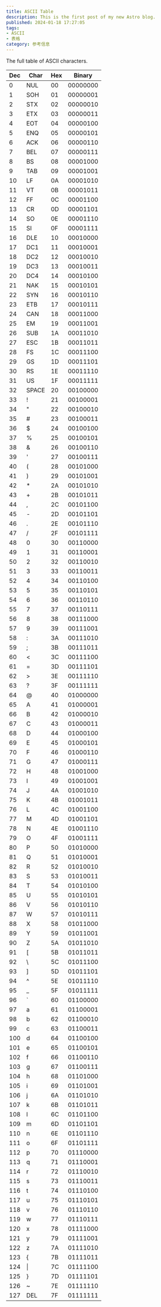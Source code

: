 ```yaml
---
title: ASCII Table
description: This is the first post of my new Astro blog.
published: 2024-01-18 17:27:05
tags:
- ASCII
- 表格
category: 参考信息
---
```


The full table of ASCII characters. 

<!--more-->

| Dec | Char  | Hex | Binary   |
| --- | ----- | --- | -------- |
| 0   | NUL   | 00  | 00000000 |
| 1   | SOH   | 01  | 00000001 |
| 2   | STX   | 02  | 00000010 |
| 3   | ETX   | 03  | 00000011 |
| 4   | EOT   | 04  | 00000100 |
| 5   | ENQ   | 05  | 00000101 |
| 6   | ACK   | 06  | 00000110 |
| 7   | BEL   | 07  | 00000111 |
| 8   | BS    | 08  | 00001000 |
| 9   | TAB   | 09  | 00001001 |
| 10  | LF    | 0A  | 00001010 |
| 11  | VT    | 0B  | 00001011 |
| 12  | FF    | 0C  | 00001100 |
| 13  | CR    | 0D  | 00001101 |
| 14  | SO    | 0E  | 00001110 |
| 15  | SI    | 0F  | 00001111 |
| 16  | DLE   | 10  | 00010000 |
| 17  | DC1   | 11  | 00010001 |
| 18  | DC2   | 12  | 00010010 |
| 19  | DC3   | 13  | 00010011 |
| 20  | DC4   | 14  | 00010100 |
| 21  | NAK   | 15  | 00010101 |
| 22  | SYN   | 16  | 00010110 |
| 23  | ETB   | 17  | 00010111 |
| 24  | CAN   | 18  | 00011000 |
| 25  | EM    | 19  | 00011001 |
| 26  | SUB   | 1A  | 00011010 |
| 27  | ESC   | 1B  | 00011011 |
| 28  | FS    | 1C  | 00011100 |
| 29  | GS    | 1D  | 00011101 |
| 30  | RS    | 1E  | 00011110 |
| 31  | US    | 1F  | 00011111 |
| 32  | SPACE | 20  | 00100000 |
| 33  | !     | 21  | 00100001 |
| 34  | "     | 22  | 00100010 |
| 35  | #     | 23  | 00100011 |
| 36  | $     | 24  | 00100100 |
| 37  | %     | 25  | 00100101 |
| 38  | &     | 26  | 00100110 |
| 39  | '     | 27  | 00100111 |
| 40  | (     | 28  | 00101000 |
| 41  | )     | 29  | 00101001 |
| 42  | *     | 2A  | 00101010 |
| 43  | +     | 2B  | 00101011 |
| 44  | ,     | 2C  | 00101100 |
| 45  | -     | 2D  | 00101101 |
| 46  | .     | 2E  | 00101110 |
| 47  | /     | 2F  | 00101111 |
| 48  | 0     | 30  | 00110000 |
| 49  | 1     | 31  | 00110001 |
| 50  | 2     | 32  | 00110010 |
| 51  | 3     | 33  | 00110011 |
| 52  | 4     | 34  | 00110100 |
| 53  | 5     | 35  | 00110101 |
| 54  | 6     | 36  | 00110110 |
| 55  | 7     | 37  | 00110111 |
| 56  | 8     | 38  | 00111000 |
| 57  | 9     | 39  | 00111001 |
| 58  | :     | 3A  | 00111010 |
| 59  | ;     | 3B  | 00111011 |
| 60  | <     | 3C  | 00111100 |
| 61  | =     | 3D  | 00111101 |
| 62  | >     | 3E  | 00111110 |
| 63  | ?     | 3F  | 00111111 |
| 64  | @     | 40  | 01000000 |
| 65  | A     | 41  | 01000001 |
| 66  | B     | 42  | 01000010 |
| 67  | C     | 43  | 01000011 |
| 68  | D     | 44  | 01000100 |
| 69  | E     | 45  | 01000101 |
| 70  | F     | 46  | 01000110 |
| 71  | G     | 47  | 01000111 |
| 72  | H     | 48  | 01001000 |
| 73  | I     | 49  | 01001001 |
| 74  | J     | 4A  | 01001010 |
| 75  | K     | 4B  | 01001011 |
| 76  | L     | 4C  | 01001100 |
| 77  | M     | 4D  | 01001101 |
| 78  | N     | 4E  | 01001110 |
| 79  | O     | 4F  | 01001111 |
| 80  | P     | 50  | 01010000 |
| 81  | Q     | 51  | 01010001 |
| 82  | R     | 52  | 01010010 |
| 83  | S     | 53  | 01010011 |
| 84  | T     | 54  | 01010100 |
| 85  | U     | 55  | 01010101 |
| 86  | V     | 56  | 01010110 |
| 87  | W     | 57  | 01010111 |
| 88  | X     | 58  | 01011000 |
| 89  | Y     | 59  | 01011001 |
| 90  | Z     | 5A  | 01011010 |
| 91  | [     | 5B  | 01011011 |
| 92  | \     | 5C  | 01011100 |
| 93  | ]     | 5D  | 01011101 |
| 94  | ^     | 5E  | 01011110 |
| 95  | _     | 5F  | 01011111 |
| 96  | `     | 60  | 01100000 |
| 97  | a     | 61  | 01100001 |
| 98  | b     | 62  | 01100010 |
| 99  | c     | 63  | 01100011 |
| 100 | d     | 64  | 01100100 |
| 101 | e     | 65  | 01100101 |
| 102 | f     | 66  | 01100110 |
| 103 | g     | 67  | 01100111 |
| 104 | h     | 68  | 01101000 |
| 105 | i     | 69  | 01101001 |
| 106 | j     | 6A  | 01101010 |
| 107 | k     | 6B  | 01101011 |
| 108 | l     | 6C  | 01101100 |
| 109 | m     | 6D  | 01101101 |
| 110 | n     | 6E  | 01101110 |
| 111 | o     | 6F  | 01101111 |
| 112 | p     | 70  | 01110000 |
| 113 | q     | 71  | 01110001 |
| 114 | r     | 72  | 01110010 |
| 115 | s     | 73  | 01110011 |
| 116 | t     | 74  | 01110100 |
| 117 | u     | 75  | 01110101 |
| 118 | v     | 76  | 01110110 |
| 119 | w     | 77  | 01110111 |
| 120 | x     | 78  | 01111000 |
| 121 | y     | 79  | 01111001 |
| 122 | z     | 7A  | 01111010 |
| 123 | {     | 7B  | 01111011 |
| 124 | \\|   | 7C  | 01111100 |
| 125 | }     | 7D  | 01111101 |
| 126 | ~     | 7E  | 01111110 |
| 127 | DEL   | 7F  | 01111111 |
